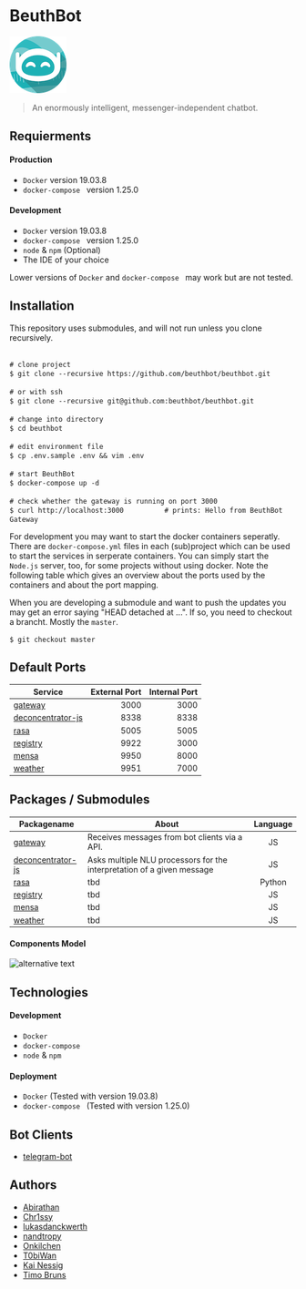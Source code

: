 # BeuthBot

![Icon](.documentation/BeuthBotIcon100.png "Icon")

> An enormously intelligent, messenger-independent chatbot.

## Requierments

#### Production

* `Docker` version 19.03.8
* `docker-compose ` version 1.25.0

#### Development

* `Docker` version 19.03.8
* `docker-compose ` version 1.25.0
* `node` & `npm` (Optional)
* The IDE of your choice

Lower versions of `Docker` and `docker-compose ` may work but are not tested.

## Installation

This repository uses submodules, and will not run unless you clone recursively.

```shell script

# clone project
$ git clone --recursive https://github.com/beuthbot/beuthbot.git

# or with ssh
$ git clone --recursive git@github.com:beuthbot/beuthbot.git

# change into directory
$ cd beuthbot

# edit environment file
$ cp .env.sample .env && vim .env

# start BeuthBot
$ docker-compose up -d

# check whether the gateway is running on port 3000
$ curl http://localhost:3000          # prints: Hello from BeuthBot Gateway
```

For development you may want to start the docker containers seperatly. There are `docker-compose.yml` files in each (sub)project which can be used to start the services in serperate containers. You can simply start the `Node.js` server, too, for some projects without using docker. Note the following table which gives an overview about the ports used by the containers and about the port mapping.

When you are developing a submodule and want to push the updates you may get an error saying "HEAD detached at ...". If so, you need to checkout a brancht. Mostly the `master`.

``` shell script
$ git checkout master
```

## Default Ports

| Service | External Port | Internal Port |
| ------- | ------------: | ------------: |
| [gateway](https://github.com/beuthbot/gateway) | 3000 | 3000 |
| [deconcentrator-js](https://github.com/beuthbot/deconcentrator-js) | 8338 | 8338 |
| [rasa](https://github.com/beuthbot/rasa) | 5005 | 5005 |
| [registry](https://github.com/beuthbot/registry) | 9922 | 3000 |
| [mensa](https://github.com/beuthbot/mensa) | 9950 | 8000 |
| [weather](https://github.com/beuthbot/weather) | 9951 | 7000 |

## Packages / Submodules

| **Packagename** | **About** | **Language** |
| --------------- | --------- | :----------: |
| [gateway](https://github.com/beuthbot/gateway) | Receives messages from bot clients via a API. | JS |
| [deconcentrator-js](https://github.com/beuthbot/deconcentrator-js) | Asks multiple NLU processors for the interpretation of a given message | JS |
| [rasa](https://github.com/beuthbot/rasa) | tbd | Python |
| [registry](https://github.com/beuthbot/registry) | tbd | JS |
| [mensa](https://github.com/beuthbot/mensa) | tbd | JS |
| [weather](https://github.com/beuthbot/weather) | tbd | JS |

#### Components Model

![alternative text](http://www.plantuml.com/plantuml/proxy?cache=no&src=https://raw.githubusercontent.com/beuthbot/beuthbot/master/.documentation/uml/components.txt)

## Technologies

#### Development

* `Docker`
* `docker-compose `
* `node` & `npm`

#### Deployment

* `Docker` (Tested with version 19.03.8)
* `docker-compose ` (Tested with version 1.25.0)

## Bot Clients

* [telegram-bot](https://github.com/beuthbot/telegram-bot)

## Authors

* [Abirathan](https://github.com/Abirathan)
* [Chr1ssy](https://github.com/Chr1ssy)
* [lukasdanckwerth](https://github.com/lukasdanckwerth)
* [nandtropy](https://github.com/nandtropy)
* [Onkilchen](https://github.com/Onkilchen)
* [T0biWan](https://github.com/T0biWan)
* [Kai Nessig](https://github.com/tiberius)
* [Timo Bruns](https://github.com/TimoBruns)

